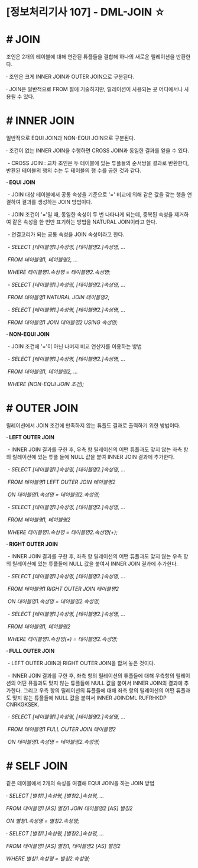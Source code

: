 

# [정보처리기사 107] - DML-JOIN ☆



# **# JOIN**

조인은 2개의 테이블에 대해 연관된 튜플들을 결합해 하나의 새로운 릴레이션을 반환한다.



· 조인은 크게 INNER JOIN과 OUTER JOIN으로 구분된다.

· JOIN은 일반적으로 FROM 절에 기술하지만, 릴레이션이 사용되는 곳 어디에서나 사용될 수 있다.



# **# INNER JOIN**

일반적으로 EQUI JOIN과 NON-EQUI JOIN으로 구분된다.



· 조건이 없는 INNER JOIN을 수행하면 CROSS JOIN과 동일한 결과를 얻을 수 있다.

​    \- CROSS JOIN : 교차 조인은 두 테이블에 있는 튜플들의 순서쌍을 결과로 반환한다, 반환된 테이블의 행의 수는 두 테이블의 행 수를 곱한 것과 같다.



**· EQUI JOIN**

​    \- JOIN 대상 테이블에서 공통 속성을 기준으로 '=' 비교에 의해 같은 값을 갖는 행을 연결하여 결과를 생성하는 JOIN 방법이다.

​    \- JOIN 조건이 '='일 때, 동일한 속성이 두 번 나타나게 되는데, 중복된 속성을 제거하여 같은 속성을 한 번만 표기하는 방법을 NATURAL JOIN이라고 한다.

​    \- 연결고리가 되는 공통 속성을 JOIN 속성이라고 한다.

​    *- SELECT [테이블명1.]속성명, [테이블명2.]속성명, ...*

​      *FROM 테이블명1, 테이블명2, ...*

​      *WHERE 테이블명1.속성명 = 테이블명2.속성명;*

​    *- SELECT [테이블명1.]속성명, [테이블명2.]속성명, ...*

​      *FROM 테이블명1 NATURAL JOIN 테이블명2;*

​    *- SELECT [테이블명1.]속성명, [테이블명2.]속성명, ...*

​      *FROM 테이블명1 JOIN 테이블명2 USING 속성명;*



**· NON-EQUI JOIN**

​    \- JOIN 조건에 '='이 아닌 나머지 비교 연산자를 이용하는 방법

​    *- SELECT [테이블명1.]속성명, [테이블명2.]속성명, ...*

​      *FROM 테이블명1, 테이블명2, ...*

​      *WHERE (NON-EQUI JOIN 조건);*



# **# OUTER JOIN**

릴레이션에서 JOIN 조건에 만족하지 않는 튜플도 결과로 출력하기 위한 방법이다.



**· LEFT OUTER JOIN**

​    \- INNER JOIN 결과를 구한 후, 우측 항 릴레이션의 어떤 튜플과도 맞지 않는 좌측 항의 릴레이션에 있는 튜플 들에 NULL 값을 붙여 INNER JOIN 결과에 추가한다.

​    *- SELECT [테이블명1.]속성명, [테이블명2.]속성명, ...*

​      *FROM 테이블명1 LEFT OUTER JOIN 테이블명2*

​      *ON 테이블명1.속성명 = 테이블명2.속성명;*

​    *- SELECT [테이블명1.]속성명, [테이블명2.]속성명, ...*

​      *FROM 테이블명1, 테이블명2*

​      *WHERE 테이블명1.속성명 = 테이블명2.속성명(+);*



**· RIGHT OUTER JOIN**

​    \- INNER JOIN 결과를 구한 후, 좌측 항 릴레이션의 어떤 튜플과도 맞지 않는 우측 항의 릴레이션에 있는 튜플들에 NULL 값을 붙여서 INNER JOIN 결과에 추가한다.

​    *- SELECT [테이블명1.]속성명, [테이블명2.]속성명, ...*

​      *FROM 테이블명1 RIGHT OUTER JOIN 테이블명2*

​      *ON 테이블명1.속성명 = 테이블명2.속성명;*

​    *- SELECT [테이블명1.]속성명, [테이블명2.]속성명, ...*

​      *FROM 테이블명1, 테이블명2*

​      *WHERE 테이블명1.속성명(+) = 테이블명2.속성명;*



**· FULL OUTER JOIN**

​    \- LEFT OUTER JOIN과 RIGHT OUTER JOIN을 합쳐 놓은 것이다.

​    \- INNER JOIN 결과를 구한 후, 좌측 항의 릴레이션의 튜플들에 대해 우측항의 릴레이션의 어떤 퓨틀과도 맞지 않는 튜플들에 NULL 값을 붙여서 INNER JOIN의 결과에 추가한다. 그리고 우측 항의 릴레이션의 튜플들에 대해 좌측 항의 릴레이션의 어떤 튜플과도 맞지 않는 튜플들에 NULL 값을 붙여서 INNER JOINDML RUFRHKDP CNRKGKSEK.

​    *- SELECT [테이블명1.]속성명, [테이블명2.]속성명, ...*

​      *FROM 테이블명1 FULL OUTER JOIN 테이블명2*

​      *ON 테이블명1.속성명 = 테이블명2.속성명;*



# **# SELF JOIN**

같은 테이블에서 2개의 속성을 여결해 EQUI JOIN을 하는 JOIN 방법



· *SELECT [별칭1.]속성명, [별칭2.]속성명, ...*

  *FROM 테이블명1 [AS] 별칭1 JOIN 테이블명2 [AS] 별칭2*

  *ON 별칭1.속성명 = 별칭2.속성명;*

· *SELECT [별칭1.]속성명, [별칭2.]속성명, ...*

  *FROM 테이블명1 [AS] 별칭1, 테이블명2 [AS] 별칭2*

  *WHERE 별칭1.속성명 = 별칭2.속성명;*